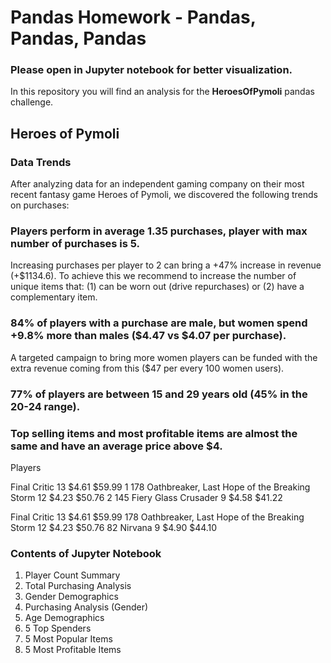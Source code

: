 # Pandas Homework - Pandas, Pandas, Pandas

### Please open in Jupyter notebook for better visualization.

In this repository you will find an analysis for the **HeroesOfPymoli** pandas challenge.

## Heroes of Pymoli

### Data Trends

After analyzing data for an independent gaming company on their most recent fantasy game Heroes of Pymoli, we discovered the following trends on purchases:

### Players perform in average 1.35 purchases, player with max number of purchases is 5. 
Increasing purchases per player to 2 can bring a +47% increase in revenue (+$1134.6).
To achieve this we recommend to increase the number of unique items that: (1) can be worn out (drive repurchases) or (2) have a complementary item. 

### 84% of players with a purchase are male, but women spend +9.8% more than males ($4.47 vs $4.07 per purchase).
A targeted campaign to bring more women players can be funded with the extra revenue coming from this ($47 per every 100 women users).

### 77% of players are between 15 and 29 years old (45% in the 20-24 range).

### Top selling items and most profitable items are almost the same and have an average price above $4. 
Players 

Final Critic	13	$4.61	$59.99
1	178	Oathbreaker, Last Hope of the Breaking Storm	12	$4.23	$50.76
2	145	Fiery Glass Crusader	9	$4.58	$41.22

Final Critic	13	$4.61	$59.99
178	Oathbreaker, Last Hope of the Breaking Storm	12	$4.23	$50.76
82	Nirvana	9	$4.90	$44.10

### Contents of Jupyter Notebook

1. Player Count Summary
2. Total Purchasing Analysis
3. Gender Demographics
4. Purchasing Analysis (Gender)
5. Age Demographics
6. 5 Top Spenders
7. 5 Most Popular Items
8. 5 Most Profitable Items
